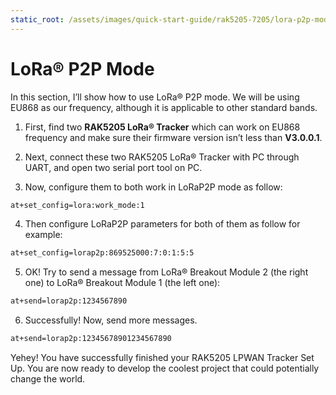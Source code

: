 ```yaml
---
static_root: /assets/images/quick-start-guide/rak5205-7205/lora-p2p-mode
---
```


# LoRa® P2P Mode

In this section, I’ll show how to use LoRa® P2P mode. We will be using EU868 as our frequency, although it is applicable to other standard bands.

1. First, find two **RAK5205 LoRa® Tracker** which can work on EU868 frequency and make sure their firmware version isn’t less than **V3.0.0.1**.

2. Next, connect these two RAK5205 LoRa® Tracker with PC through UART, and open two serial port tool on PC.

3. Now, configure them to both work in LoRaP2P mode as follow:

```bash
at+set_config=lora:work_mode:1
```

<rk-img
  :src="`${$frontmatter.static_root}/qytvsg9mx3y4drl7pwrg.png`"
  width="60%"
  figure-number="1"
  caption="P2P Initialization"
/>

4. Then configure LoRaP2P parameters for both of them as follow for example:

```bash
at+set_config=lorap2p:869525000:7:0:1:5:5
```

<rk-img
  :src="`${$frontmatter.static_root}/fyoulppnh8gdz3vawjv7.jpg`"
  width="100%"
  figure-number="2"
  caption="Configuring P2P in both RAK5205 Nodes"
/>

5. OK! Try to send a message from LoRa® Breakout Module 2 (the right one) to LoRa® Breakout Module 1 (the left one):

```bash
at+send=lorap2p:1234567890
```

<rk-img
  :src="`${$frontmatter.static_root}/khjhkisjuxtjb5oxps94.png`"
  width="100%"
  figure-number="3"
  caption="Message sent and received status in the two Nodes"
/>

6. Successfully! Now, send more messages.

```bash
at+send=lorap2p:12345678901234567890
```

<rk-img
  :src="`${$frontmatter.static_root}/ckbymbjhypol3p0q1bjp.jpg`"
  width="100%"
  figure-number="4"
  caption="Succeeding Messages sent to the other Node"
/>

Yehey! You have successfully finished your RAK5205 LPWAN Tracker Set Up. You are now ready to develop the coolest project that could potentially change the world.
